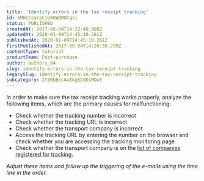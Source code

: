 ```yaml
---
title: 'Identify errors in the tax receipt tracking'
id: 6MHzcsarpCIU0QWQMOCqsi
status: PUBLISHED
createdAt: 2017-08-04T14:22:48.908Z
updatedAt: 2020-01-09T14:45:10.261Z
publishedAt: 2020-01-09T14:45:10.261Z
firstPublishedAt: 2017-08-04T14:26:35.299Z
contentType: tutorial
productTeam: Post-purchase
author: authors_84
slug: identify-errors-in-the-tax-receipt-tracking
legacySlug: identify-errors-in-the-tax-receipt-tracking
subcategory: 2t00bBkcAwIkgSCGKsMOwY
---
```


In order to make sure the tax receipt tracking works properly, analyze the following items, which are the primary causes for malfunctioning:

- Check whether the tracking number is incorrect
- Check whether the tracking URL is incorrect
- Check whether the transport company is incorrect
- Access the tracking URL by entering the number on the browser and check whether you are accessing the tracking monitoring page
- Check whether the transport company is on the [list of companies registered for tracking](http://help.vtex.com/en/faq/which-transport-companies-enable-make-it-possible-to-track-delivery "list of companies registered for tracking").

_Adjust these items and follow up the triggering of the e-mails using the time line in the order._
